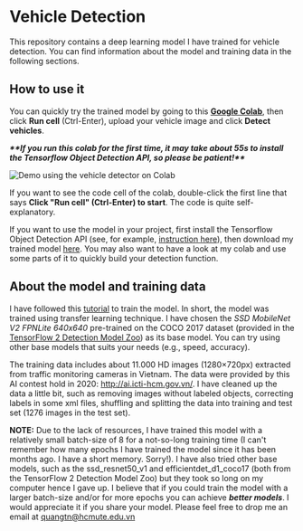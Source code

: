 # Vehicle Detection
This repository contains a deep learning model I have trained for vehicle detection. You can find information about the model and training data in the following sections.

## How to use it
You can quickly try the trained model by going to this [**Google Colab**](https://colab.research.google.com/drive/1is86PqKsPYFdP4VmhGMb4mwp9Enp51mM?usp=sharing), then click **Run cell** (Ctrl-Enter), upload your vehicle image and click **Detect vehicles**.  

***\*\*If you run this colab for the first time, it may take about 55s to install the Tensorflow Object Detection API, so please be patient!\*\****   

![Demo using the vehicle detector on Colab](/resources/demo.gif "Hope you enjoy it!") 

If you want to see the code cell of the colab, double-click the first line that says **Click "Run cell" (Ctrl-Enter) to start**. The code is quite self-explanatory. 

If you want to use the model in your project, first install the Tensorflow Object Detection API (see, for example, [instruction here](https://github.com/tensorflow/models/blob/master/research/object_detection/g3doc/tf2.md)), then download my trained model [here](https://drive.google.com/file/d/1RQsPHiWtWTbFM5n4ofg3p9F3FdHbmO6e/view?usp=sharing). You may also want to have a look at my colab and use some parts of it to quickly build your detection function.

## About the model and training data 
I have followed this [tutorial](https://tensorflow-object-detection-api-tutorial.readthedocs.io/en/latest/index.html) to train the model. In short, the model was trained using transfer learning technique. I have chosen the *SSD MobileNet V2 FPNLite 640x640* pre-trained on the COCO 2017 dataset (provided in the [TensorFlow 2 Detection Model Zoo](https://github.com/tensorflow/models/blob/master/research/object_detection/g3doc/tf2_detection_zoo.md)) as its base model. You can try using other base models that suits your needs (e.g., speed, accuracy). 

The training data includes about 11.000 HD images (1280×720px) extracted from traffic monitoring cameras in Vietnam. The data were provided by this AI contest hold in 2020: http://ai.icti-hcm.gov.vn/. I have cleaned up the data a little bit, such as removing images without labeled objects, correcting labels in some xml files, shuffling and splitting the data into training and test set (1276 images in the test set).

**NOTE:** Due to the lack of resources, I have trained this model with a relatively small batch-size of 8 for a not-so-long training time (I can't remember how many epochs I have trained the model since it has been months ago. I have a short memory. Sorry!). I have also tried other base models, such as the ssd_resnet50_v1 and efficientdet_d1_coco17 (both from the TensorFlow 2 Detection Model Zoo) but they took so long on my computer hence I gave up. I believe that if you could train the model with a larger batch-size and/or for more epochs you can achieve ***better models***. I would appreciate it if you share your model. Please feel free to drop me an email at [quangtn@hcmute.edu.vn](mailto:quangtn@hcmute.edu.vn)
